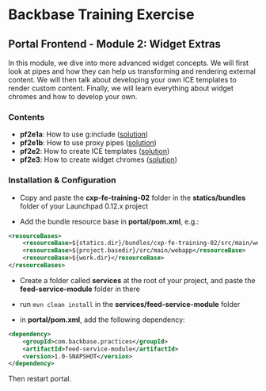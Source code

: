 # Backbase Training Exercise

## Portal Frontend - Module 2: Widget Extras

In this module, we dive into more advanced widget concepts. We will first look at pipes and how they can help us transforming and rendering external content. We will then talk about developing your own ICE templates to render custom content. Finally, we will learn everything about widget chromes and how to develop your own.

### Contents

 - **pf2e1a**: How to use g:include ([solution](cxp-fe-training-02/src/main/webapp/static/cxp-fe-training-02/widgets/pf2e1a-feed-reader))
 - **pf2e1b**: How to use proxy pipes ([solution](cxp-fe-training-02/src/main/webapp/static/cxp-fe-training-02/widgets/pf2e1b-feed-reader))
 - **pf2e2**: How to create ICE templates ([solution](cxp-fe-training-02/src/main/webapp/static/cxp-fe-training-02/widgets/pf2e2-content))
 - **pf2e3**: How to create widget chromes ([solution](cxp-fe-training-02/src/main/webapp/static/cxp-fe-training-02/html/chromes))

### Installation & Configuration

 - Copy and paste the **cxp-fe-training-02** folder in the **statics/bundles** folder of your Launchpad 0.12.x project

 - Add the bundle resource base in **portal/pom.xml**, e.g.:

```xml
<resourceBases>
    <resourceBase>${statics.dir}/bundles/cxp-fe-training-02/src/main/webapp</resourceBase> // add this line
    <resourceBase>${project.basedir}/src/main/webapp</resourceBase>
    <resourceBase>${work.dir}</resourceBase>
</resourceBases>
```

 - Create a folder called **services** at the root of your project, and paste the **feed-service-module** folder in there

 - run `mvn clean install` in the **services/feed-service-module** folder
 - in **portal/pom.xml**, add the following dependency:

```xml
<dependency>
    <groupId>com.backbase.practices</groupId>
    <artifactId>feed-service-module</artifactId>
    <version>1.0-SNAPSHOT</version>
</dependency>
```

Then restart portal.
